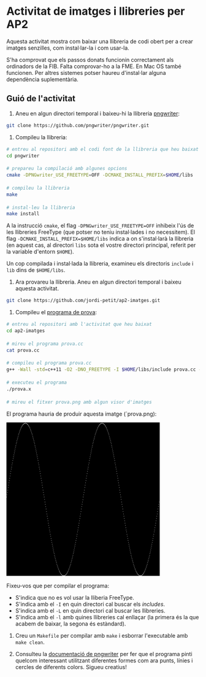# Activitat de imatges i llibreries per AP2

Aquesta activitat mostra com baixar una llibreria de codi obert
per a crear imatges senzilles, com instal·lar-la i com usar-la.

S'ha comprovat que els passos donats funcionin correctament als
ordinadors de la FIB. Falta comprovar-ho a la FME. En Mac OS també
funcionen. Per altres sistemes potser haureu d'instal·lar alguna
dependència suplementària.


## Guió de l'activitat

1. Aneu en algun directori temporal i baixeu-hi la llibreria
[pngwriter](https://github.com/pngwriter/pngwriter):

```bash
git clone https://github.com/pngwriter/pngwriter.git
```

1. Compileu la llibreria:

```bash
# entreu al repositori amb el codi font de la llibreria que heu baixat
cd pngwriter

# prepareu la compilació amb algunes opcions
cmake -DPNGwriter_USE_FREETYPE=OFF -DCMAKE_INSTALL_PREFIX=$HOME/libs

# compileu la llibreria
make

# instal·leu la llibreria
make install
```

A la instrucció `cmake`, el flag `-DPNGwriter_USE_FREETYPE=OFF` inhibeix
l'ús de les llibreries FreeType (que potser no teniu instal·lades
i no necessitem). El flag `-DCMAKE_INSTALL_PREFIX=$HOME/libs` indica a on
s'instal·larà la llibreria (en aquest cas, al directori `libs` sota el vostre
directori principal, referit per la variable d'entorn `$HOME`).

Un cop compilada i instal·lada la llibreria, examineu els directoris
`include` i `lib` dins de `$HOME/libs`.

1. Ara provareu la llibreria.
Aneu en algun directori temporal i baixeu aquesta activitat.

```bash
git clone https://github.com/jordi-petit/ap2-imatges.git
```

1. Compileu el [programa de prova](prova.cc):

```bash
# entreu al repositori amb l'activitat que heu baixat
cd ap2-imatges

# mireu el programa prova.cc
cat prova.cc

# compileu el programa prova.cc
g++ -Wall -std=c++11 -O2 -DNO_FREETYPE -I $HOME/libs/include prova.cc -L $HOME/libs/lib -l PNGwriter -l png -o prova.x

# executeu el programa
./prova.x

# mireu el fitxer prova.png amb algun visor d'imatges
```

El programa hauria de produir aquesta imatge (`prova.png):

![](resultat.png)

Fixeu-vos que per compilar el programa:

- S'indica que no es vol usar la lliberia FreeType.
- S'indica amb el `-I` en quin directori cal buscar els *includes*.
- S'indica amb el `-L` en quin directori cal buscar les llibreries.
- S'indica amb el `-l` amb quines llibreries cal enllaçar (la primera
  és la que acabem de baixar, la segona és estàndard).

1. Creu un `Makefile` per compilar amb `make` i esborrar l'executable amb `make clean`.

1. Consulteu la [documentació de pngwriter](http://pngwriter.sourceforge.net/)
per fer que el programa pinti quelcom interessant utilitzant diferentes
formes com ara punts, línies i cercles de diferents colors. Sigueu creatius!




